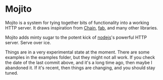 # Mojito

Mojito is a system for tying together bits of functionality into a working HTTP server.  It draws inspiration from [Chain](http://github.com/hassox/chain/), [fab](http://github.com/jed/fab/), and many other libraries.

Mojito adds minty sugar to the potent kick of [nodejs](http://github.com/ry/node/)'s powerful HTTP server.  Serve over ice.

Things are in a very experimental state at the moment.  There are some examples in the examples folder, but they might not all work.  If you check the date of the last commit above, and it's a long time ago, then maybe I abandoned it.  If it's recent, then things are changing, and you should stay tuned.